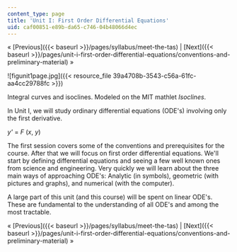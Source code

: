 ```yaml
---
content_type: page
title: 'Unit I: First Order Differential Equations'
uid: caf00851-e89b-da65-c746-04b48066d4ec
---
```


« [Previous]({{< baseurl >}}/pages/syllabus/meet-the-tas) | [Next]({{< baseurl >}}/pages/unit-i-first-order-differential-equations/conventions-and-preliminary-material) »

![figunit1page.jpg]({{< resource_file 39a4708b-3543-c56a-61fc-aa4cc29788fc >}})

Integral curves and isoclines. Modeled on the MIT mathlet _Isoclines_.

In Unit I, we will study ordinary differential equations (ODE's) involving only the first derivative.

_y'_ = _F_ (_x_, _y_)

The first session covers some of the conventions and prerequisites for the course. After that we will focus on first order differential equations. We'll start by defining differential equations and seeing a few well known ones from science and engineering. Very quickly we will learn about the three main ways of approaching ODE's: Analytic (in symbols), geometric (with pictures and graphs), and numerical (with the computer).

A large part of this unit (and this course) will be spent on linear ODE's. These are fundamental to the understanding of all ODE's and among the most tractable.

« [Previous]({{< baseurl >}}/pages/syllabus/meet-the-tas) | [Next]({{< baseurl >}}/pages/unit-i-first-order-differential-equations/conventions-and-preliminary-material) »